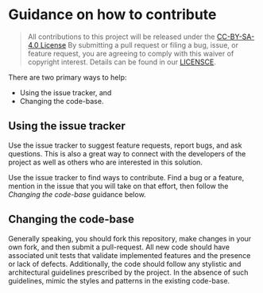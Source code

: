 # Guidance on how to contribute

> All contributions to this project will be released under the [CC-BY-SA-4.0 License](https://creativecommons.org/licenses/by-sa/4.0/legalcode)
> By submitting a pull request or filing a bug, issue, or feature request, you are
> agreeing to comply with this waiver of copyright interest.
> Details can be found in our [LICENSCE](LICENSE.md).


There are two primary ways to help:
 - Using the issue tracker, and
 - Changing the code-base.


## Using the issue tracker

Use the issue tracker to suggest feature requests, report bugs, and ask questions.
This is also a great way to connect with the developers of the project as well
as others who are interested in this solution.

Use the issue tracker to find ways to contribute. Find a bug or a feature, mention in
the issue that you will take on that effort, then follow the _Changing the code-base_
guidance below.


## Changing the code-base

Generally speaking, you should fork this repository, make changes in your
own fork, and then submit a pull-request. All new code should have associated unit
tests that validate implemented features and the presence or lack of defects.
Additionally, the code should follow any stylistic and architectural guidelines
prescribed by the project. In the absence of such guidelines, mimic the styles
and patterns in the existing code-base.
